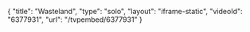 {
    "title": "Wasteland",
    "type": "solo",
    "layout": "iframe-static",
    "videoId": "6377931",
    "url": "\/tvpembed\/6377931"
}